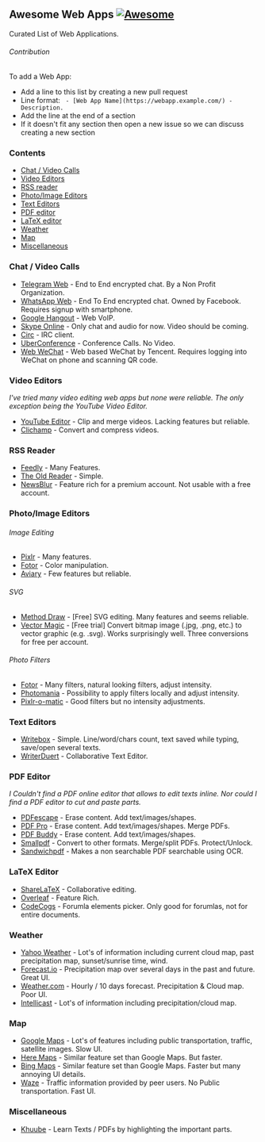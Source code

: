 ## Awesome Web Apps [![Awesome](https://cdn.rawgit.com/sindresorhus/awesome/d7305f38d29fed78fa85652e3a63e154dd8e8829/media/badge.svg)](https://github.com/sindresorhus/awesome)

Curated List of Web Applications.


###### Contribution

To add a Web App:

  - Add a line to this list by creating a new pull request
  - Line format: ` - [Web App Name](https://webapp.example.com/) - Description.`
  - Add the line at the end of a section
  - If it doesn't fit any section then open a new issue so we can discuss creating a new section


### Contents

 - [Chat / Video Calls](#chat--video-calls)
 - [Video Editors](#video-editors)
 - [RSS reader](#rss-reader)
 - [Photo/Image Editors](#photoimage-editors)
 - [Text Editors](#text-editors)
 - [PDF editor](#pdf-editor)
 - [LaTeX editor](#latex-editor)
 - [Weather](#weather)
 - [Map](#map)
 - [Miscellaneous](#miscellaneous)




### Chat / Video Calls
 - [Telegram Web](https://web.telegram.org) - End to End encrypted chat. By a Non Profit Organization.
 - [WhatsApp Web](https://web.whatsapp.com/) - End To End encrypted chat. Owned by Facebook. Requires signup with smartphone.
 - [Google Hangout](https://hangouts.google.com/) - Web VoIP.
 - [Skype Online](https://web.skype.com/) - Only chat and audio for now. Video should be coming.
 - [Circ](https://chrome.google.com/webstore/detail/circ/bebigdkelppomhhjaaianniiifjbgocn) - IRC client.
 - [UberConference](https://www.uberconference.com/) - Conference Calls. No Video.
 - [Web WeChat](https://web.wechat.com/) - Web based WeChat by Tencent. Requires logging into WeChat on phone and scanning QR code.

<!--- Dissmissed
 - Helm.is - Encrypted Chat by Peter Sunde of the Pirate Bay. Project is abandoned.
-->



### Video Editors

*I've tried many video editing web apps but none were reliable. The only exception being the YouTube Video Editor.*

 - [YouTube Editor](http://www.youtube.com/editor) - Clip and merge videos. Lacking features but reliable.
 - [Clichamp](https://clipchamp.com/) - Convert and compress videos.



### RSS Reader
 - [Feedly](http://feedly.com/) - Many Features.
 - [The Old Reader](https://theoldreader.com/) - Simple.
 - [NewsBlur](http://www.newsblur.com/) - Feature rich for a premium account. Not usable with a free account.



### Photo/Image Editors

###### Image Editing

 - [Pixlr](https://pixlr.com/) - Many features.
 - [Fotor](http://www.fotor.com/) - Color manipulation.
 - [Aviary](https://www.aviary.com/) - Few features but reliable.

<!--- Dissmissed
 - http://photooutcome.com/ - Alternatives seem to be better.
-->
###### SVG

 - [Method Draw](http://editor.method.ac/) - [Free] SVG editing. Many features and seems reliable.
 - [Vector Magic](http://vectormagic.com/home) - [Free trial] Convert bitmap image (.jpg, .png, etc.) to vector graphic (e.g. .svg). Works surprisingly well. Three conversions for free per account.

###### Photo Filters

 - [Fotor](http://www.fotor.com/) - Many filters, natural looking filters, adjust intensity.
 - [Photomania](http://photomania.net/editor) - Possibility to apply filters locally and adjust intensity.
 - [Pixlr-o-matic](https://pixlr.com/o-matic/) - Good filters but no intensity adjustments.

<!--- Dissmissed
 - rollip.com - Alternatives seem to be better.
-->



### Text Editors

 - [Writebox](https://write-box.appspot.com/) - Simple. Line/word/chars count, text saved while typing, save/open several texts.
 - [WriterDuert](https://www.writerduet.com) - Collaborative Text Editor.



### PDF Editor

 *I Couldn't find a PDF online editor that allows to edit texts inline. Nor could I find a PDF editor to cut and paste parts.*

 - [PDFescape](https://www.pdfescape.com) - Erase content. Add text/images/shapes.
 - [PDF Pro](https://www.pdfpro.co) - Erase content. Add text/images/shapes. Merge PDFs.
 - [PDF Buddy](https://www.pdfbuddy.com) - Erase content. Add text/images/shapes.
 - [Smallpdf](https://smallpdf.com/) - Convert to other formats. Merge/split PDFs. Protect/Unlock.
 - [Sandwichpdf](http://www.sandwichpdf.com/) - Makes a non searchable PDF searchable using OCR.



### LaTeX Editor

 - [ShareLaTeX](https://www.sharelatex.com/) - Collaborative editing.
 - [Overleaf](https://www.overleaf.com) - Feature Rich.
 - [CodeCogs](https://www.codecogs.com/latex/eqneditor.php) - Forumla elements picker. Only good for forumlas, not for entire documents.

<!--- Dismissed
- https://papeeria.com - Alternatives seem to be better.
-->



### Weather

 - [Yahoo Weather](https://www.yahoo.com/news/weather/) - Lot's of information including current cloud map, past precipitation map, sunset/sunrise time, wind.
 - [Forecast.io](http://forecast.io/) - Precipitation map over several days in the past and future. Great UI.
 - [Weather.com](https://weather.com) - Hourly / 10 days forecast. Precipitation & Cloud map. Poor UI.
 - [Intellicast](http://www.intellicast.com/) - Lot's of information including precipitation/cloud map.

<!--- Dismissed
 - http://www.timeanddate.com/weather/ - Not accurate Weather Information.
 - http://www.accuweather.com/ -  Alternatives seem to be better.
 - http://www.bbc.com/weather -  Alternatives seem to be better.
 - https://www.wunderground.com/ -  Alternatives seem to be better.
-->



### Map

 - [Google Maps](https://www.google.com/maps) - Lot's of features including public transportation, traffic, satellite images. Slow UI.
 - [Here Maps](https://maps.here.com) - Similar feature set than Google Maps. But faster.
 - [Bing Maps](https://www.bing.com/mapspreview) - Similar feature set than Google Maps. Faster but many annoying UI details.
 - [Waze](https://www.waze.com) - Traffic information provided by peer users. No Public transportation. Fast UI.

<!--- Dismissed
 - [Yandex Maps](https://yandex.com/maps/) - Poor autocomplete.
 - [Mapquest](https://www.mapquest.com) - Couldn't find Streets in Berlin.
 - [2GIS](http://2gis.ae/) - Only seems to support Dubai.
-->



### Miscellaneous

 - [Khuube](https://pdf.khuube.com) - Learn Texts / PDFs by highlighting the important parts.




<!---
# Category candidates / Needs more care

### Private photo saving & sharing
 - google photos

### Invoice / Time Tracking
 - https://ding.io/
 - https://www.zoho.com/invoice

### Chat Roulette
 - http://chatroulette.com/ - Nsfw.
 - http://www.omegle.com/
 - http://www.hey-people.com/
-->
